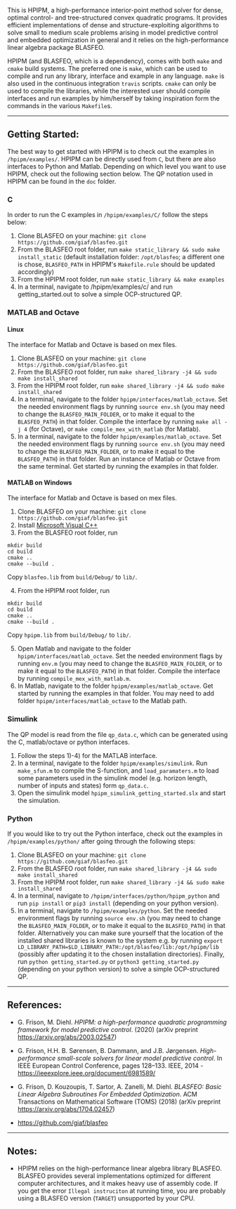 This is HPIPM, a high-performance interior-point method solver for dense, optimal control- and tree-structured convex quadratic programs.
It provides efficient implementations of dense and structure-exploiting algorithms to solve small to medium scale problems arising in model predictive control and embedded optimization in general and it relies on the high-performance linear algebra package BLASFEO.

HPIPM (and BLASFEO, which is a dependency), comes with both `make` and `cmake` build systems.
The preferred one is `make`, which can be used to compile and run any library, interface and example in any language.
`make` is also used in the continuous integration `travis` scripts.
`cmake` can only be used to compile the libraries, while the interested user should compile interfaces and run examples by him/herself by taking inspiration form the commands in the various `Makefile`s.

--------------------------------------------------

## Getting Started:
The best way to get started with HPIPM is to check out the examples in `/hpipm/examples/`.
HPIPM can be directly used from `C`, but there are also interfaces to Python and Matlab.
Depending on which level you want to use HPIPM, check out the following section below.
The QP notation used in HPIPM can be found in the `doc` folder.

### C
In order to run the C examples in `/hpipm/examples/C/` follow the steps below:
1) Clone BLASFEO on your machine: `git clone https://github.com/giaf/blasfeo.git` 
2) From the BLASFEO root folder, run `make static_library && sudo make install_static` (default installation folder: `/opt/blasfeo`; a different one is chose, `BLASFEO_PATH` in HPIPM's `Makefile.rule` should be updated accordingly)
3) From the HPIPM root folder, run `make static_library && make examples`
4) In a terminal, navigate to /hpipm/examples/c/ and run getting_started.out to solve a simple OCP-structured QP.

### MATLAB and Octave
#### Linux
The interface for Matlab and Octave is based on mex files.
1) Clone BLASFEO on your machine: `git clone https://github.com/giaf/blasfeo.git`
2) From the BLASFEO root folder, run `make shared_library -j4 && sudo make install_shared`
3) From the HPIPM root folder, run `make shared_library -j4 && sudo make install_shared`
4) In a terminal, navigate to the folder `hpipm/interfaces/matlab_octave`.
Set the needed environment flags by running `source env.sh` (you may need to change the `BLASFEO_MAIN_FOLDER`, or to make it equal to the `BLASFEO_PATH`) in that folder.
Compile the interface by running `make all -j 4` (for Octave), or `make compile_mex_with_matlab` (for Matlab).
5) In a terminal, navigate to the folder `hpipm/examples/matlab_octave`.
Set the needed environment flags by running `source env.sh` (you may need to change the `BLASFEO_MAIN_FOLDER`, or to make it equal to the `BLASFEO_PATH`) in that folder.
Run an instance of Matlab or Octave from the same terminal.
Get started by running the examples in that folder.

#### MATLAB on Windows
The interface for Matlab and Octave is based on mex files.
1) Clone BLASFEO on your machine: `git clone https://github.com/giaf/blasfeo.git`
2) Install [Microsoft Visual C++](https://visualstudio.microsoft.com/downloads/)
3) From the BLASFEO root folder, run
```
mkdir build
cd build
cmake ..
cmake --build .
```
Copy `blasfeo.lib` from `build/Debug/` to `lib/`.

4) From the HPIPM root folder, run
```
mkdir build
cd build
cmake ..
cmake --build .
```
Copy `hpipm.lib` from `build/Debug/` to `lib/`.

5) Open Matlab and navigate to the folder `hpipm/interfaces/matlab_octave`.
Set the needed environment flags by running `env.m` (you may need to change the `BLASFEO_MAIN_FOLDER`, or to make it equal to the `BLASFEO_PATH`) in that folder.
Compile the interface by running `compile_mex_with_matlab.m`.
6) In Matlab, navigate to the folder `hpipm/examples/matlab_octave`.
Get started by running the examples in that folder. You may need to add folder `hpipm/interfaces/matlab_octave` to the Matlab path.

### Simulink
The QP model is read from the file `qp_data.c`, which can be generated using the C, matlab/octave or python interfaces.
1) Follow the steps 1)-4) for the MATLAB interface.
2) In a terminal, navigate to the folder `hpipm/examples/simulink`.
Run `make_sfun.m` to compile the S-function, and `load_paramaters.m` to load some parameters used in the simulink model (e.g. horizon length, number of inputs and states) form `qp_data.c`.
3) Open the simulink model `hpipm_simulink_getting_started.slx` and start the simulation. 

### Python
If you would like to try out the Python interface, check out the examples in `/hpipm/examples/python/` after going through the following steps:
1) Clone BLASFEO on your machine: `git clone https://github.com/giaf/blasfeo.git`
2) From the BLASFEO root folder, run `make shared_library -j4 && sudo make install_shared`
3) From the HPIPM root folder, run `make shared_library -j4 && sudo make install_shared`
4) In a terminal, navigate to `/hpipm/interfaces/python/hpipm_python` and run `pip install` or  `pip3 install` (depending on your python version).
5) In a terminal, navigate to `/hpipm/examples/python`.
Set the needed environment flags by running `source env.sh` (you may need to change the `BLASFEO_MAIN_FOLDER`, or to make it equal to the `BLASFEO_PATH`) in that folder.
Alternatively you can make sure yourself that the location of the installed shared libraries is known to the system e.g. by running `export LD_LIBRARY_PATH=$LD_LIBRARY_PATH:/opt/blasfeo/lib:/opt/hpipm/lib` (possibly after updating it to the chosen installation directories).
Finally, run `python getting_started.py` or `python3 getting_started.py` (depending on your python version) to solve a simple OCP-structured QP.

--------------------------------------------------

## References:

- G. Frison, M. Diehl.
*HPIPM: a high-performance quadratic programming framework for model predictive control*.
(2020)
(arXiv preprint <https://arxiv.org/abs/2003.02547>)

- G. Frison, H.H. B. Sørensen, B. Dammann, and J.B. Jørgensen.
*High-performance small-scale solvers for linear model predictive control*.
In IEEE European Control Conference, pages 128–133. IEEE, 2014 - <https://ieeexplore.ieee.org/document/6981589/>

- G. Frison, D. Kouzoupis, T. Sartor, A. Zanelli, M. Diehl.
*BLASFEO: Basic Linear Algebra Subroutines For Embedded Optimization*.
ACM Transactions on Mathematical Software (TOMS) (2018)
(arXiv preprint <https://arxiv.org/abs/1704.02457>)

- <https://github.com/giaf/blasfeo>

--------------------------------------------------

## Notes:

- HPIPM relies on the high-performance linear algebra library BLASFEO.
BLASFEO provides several implementations optimized for different computer architectures, and it makes heavy use of assembly code.
If you get the error `Illegal instruciton` at running time, you are probably using a BLASFEO version (`TARGET`) unsupported by your CPU.
